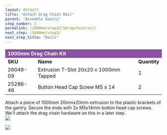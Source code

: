 ```yaml
---
layout: default
title: "Attach Drag Chain Rail"
parent: "Assemble Gantry"
step_number: 2
permalink: /1000mm/step2d/5dragchainrail/
next_step: /1000mm/step3/
next_step_title: "Rails"
---
```


<table>
  <tr>
    <td style="color:#fff;background: #8A52A1" colspan="3">
      <b>1000mm Drag Chain Kit</b>
    </td>
  </tr>
  <tr>
    <td>
      <b>SKU</b>
    </td>
    <td>
      <b>Name</b>
    </td>
    <td>
      <b>Quantity</b>
    </td>
  </tr>
  <tr>
    <td>
      26049-09
    </td>
    <td>
      Extrusion T-Slot 20x20 x 1000mm Tapped
    </td>
    <td>
      1
    </td>
  </tr>
  <tr>
    <td>
      25286-46
    </td>
    <td>
      Button Head Cap Screw M5 x 14
    </td>
    <td>
      2
    </td>
  </tr>
</table>

Attach a piece of 1000mm 20mmx20mm extrusion to the plastic brackets of the gantry. Secure the ends with 2x M5x14mm button head cap screws. We'll attach the drag chain hardware on this in a later step.
<br>
<img src="../../step2/photo/jpfs_DSC2768.jpg">

<img src="../../step2/photo/P4210454jpg18.jpg">

